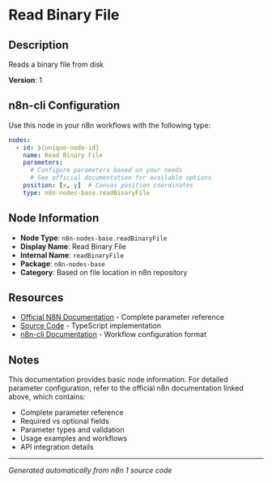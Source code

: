 # Read Binary File

## Description

Reads a binary file from disk

**Version**: 1

## n8n-cli Configuration

Use this node in your n8n workflows with the following type:

```yaml
nodes:
  - id: ${unique-node-id}
    name: Read Binary File
    parameters:
      # Configure parameters based on your needs
      # See official documentation for available options
    position: [x, y]  # Canvas position coordinates
    type: n8n-nodes-base.readBinaryFile
```

## Node Information

- **Node Type**: `n8n-nodes-base.readBinaryFile`
- **Display Name**: Read Binary File
- **Internal Name**: `readBinaryFile`
- **Package**: `n8n-nodes-base`
- **Category**: Based on file location in n8n repository

## Resources

- [Official N8N Documentation](https://docs.n8n.io/integrations/builtin/app-nodes/n8n-nodes-base.readbinaryfile/) - Complete parameter reference
- [Source Code](https://github.com/n8n-io/n8n/blob/master/packages/nodes-base/nodes/ReadBinaryFile/ReadBinaryFile.node.ts) - TypeScript implementation
- [n8n-cli Documentation](https://github.com/edenreich/n8n-cli) - Workflow configuration format

## Notes

This documentation provides basic node information. For detailed parameter configuration, 
refer to the official n8n documentation linked above, which contains:

- Complete parameter reference
- Required vs optional fields
- Parameter types and validation
- Usage examples and workflows
- API integration details

---
*Generated automatically from n8n 1 source code*
